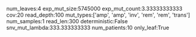 num_leaves:4
exp_mut_size:5745000
exp_mut_count:3.33333333333
cov:20
read_depth:100
mut_types:['amp', 'amp', 'inv', 'rem', 'rem', 'trans']
num_samples:1
read_len:300
deterministic:False
snv_mut_lambda:333.333333333
num_patients:10
only_leaf:True
